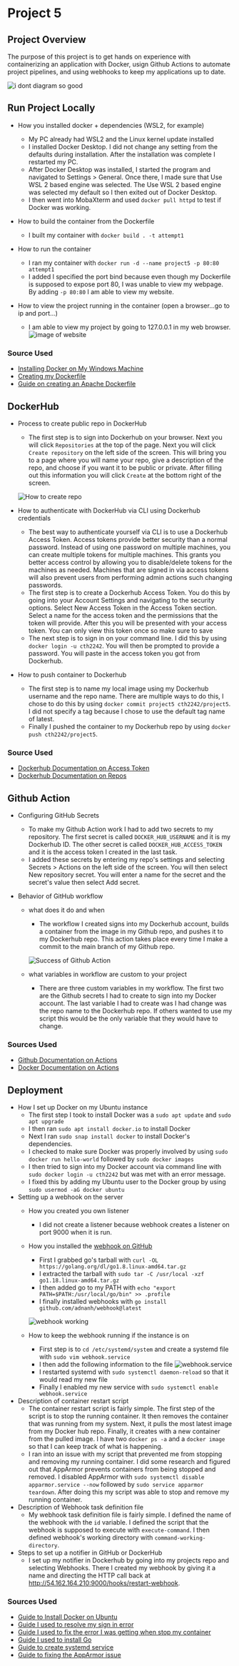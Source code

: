 # Project 5




## Project Overview
The purpose of this project is to get hands on experience with containerizing an application with Docker, usign Github Actions to automate project pipelines, and using webhooks to keep my applications up to date. 

![i dont diagram so good](images/actiondiagram.png)

## Run Project Locally

- How you installed docker + dependencies (WSL2, for example)
    - My PC already had WSL2 and the Linux kernel update installed
    - I installed Docker Desktop. I did not change any setting from the defaults during installation. After the installation was complete I restarted my PC. 
    - After Docker Desktop was installed, I started the program and navigated to Settings > General. Once there, I made sure that Use WSL 2 based engine was selected. The Use WSL 2 based engine was selected my default so I then exited out of Docker Desktop.
    - I then went into MobaXterm and used `docker pull httpd` to test if Docker was working. 

- How to build the container from the Dockerfile
    - I built my container with `docker build . -t attempt1`
- How to run the container
    - I ran my container with `docker run -d --name project5 -p 80:80 attempt1`
    - I added I specified the port bind because even though my Dockerfile is supposed to expose port 80, I was unable to view my webpage. By adding `-p 80:80` I am able to view my website. 
- How to view the project running in the container (open a browser...go to ip and port...)
    - I am able to view my project by going to 127.0.0.1 in my web browser.
    ![image of website](images/localhost.png)

### Source Used
- [Installing Docker on My Windows Machine](https://docs.docker.com/desktop/windows/wsl/)
- [Creating my Dockerfile](https://docs.docker.com/engine/reference/builder/)
- [Guide on creating an Apache Dockerfile](https://www.theserverside.com/blog/Coffee-Talk-Java-News-Stories-and-Opinions/How-to-dockerize-Apache-httpd-web-servers)

## DockerHub
- Process to create public repo in DockerHub
    - The first step is to sign into Dockerhub on your browser. Next you will click `Repositories` at the top of the page. Next you will click `Create repository` on the left side of the screen. This will bring you to a page where you will name your repo, give a description of the repo, and choose if you want it to be public or private. After filling out this information you will click `Create` at the bottom right of the screen. 

    ![How to create repo](images/createrepo.png)
- How to authenticate with DockerHub via CLI using Dockerhub credentials
    - The best way to authenticate yourself via CLI is to use a Dockerhub Access Token. Access tokens provide better security than a normal password. Instead of using one password on multiple machines, you can create multiple tokens for multiple machines. This grants you better access control by allowing you to disable/delete tokens for the machines as needed. Machines that are signed in via access tokens will also prevent users from performing admin actions such changing passwords. 
    - The first step is to create a Dockerhub Access Token. You do this by going into your Account Settings and navigating to the security options. Select New Access Token in the Access Token section. Select a name for the access token and the permissions that the token will provide. After this you will be presented with your access token. You can only view this token once so make sure to save
    - The next step is to sign in on your command line. I did this by using `docker login -u cth2242`. You will then be prompted to provide a password. You will paste in the access token you got from Dockerhub.
- How to push container to Dockerhub
    - The first step is to name my local image using my Dockerhub username and the repo name. There are multiple ways to do this, I chose to do this by using `docker commit project5 cth2242/project5`. I did not specify a tag because I chose to use the default tag name of latest. 
    - Finally I pushed the container to my Dockerhub repo by using `docker push cth2242/project5`. 

### Source Used
- [Dockerhub Documentation on Access Token ](https://docs.docker.com/docker-hub/access-tokens/#create-an-access-token)
- [Dockerhub Documentation on Repos](https://docs.docker.com/docker-hub/repos/)

## Github Action
- Configuring GitHub Secrets
  - To make my Github Action work I had to add two secrets to my repository. The first secret is called `DOCKER_HUB_USERNAME` and it is my Dockerhub ID. The other secret is called `DOCKER_HUB_ACCESS_TOKEN` and it is the access token I created in the last task. 
  - I added these secrets by entering my repo's settings and selecting Secrets > Actions on the left side of the screen. You will then select New repository secret. You will enter a name for the secret and the secret's value then select Add secret.

- Behavior of GitHub workflow
  - what does it do and when
    - The workflow I created signs into my Dockerhub account, builds a container from the image in my Github repo, and pushes it to my Dockerhub repo. This action takes place every time I make a commit to the main branch of my Github repo.

    ![Success of Github Action](images/successaction.png)
  - what variables in workflow are custom to your project
    - There are three custom variables in my workflow. The first two are the Github secrets I had to create to sign into my Docker account. The last variable I had to create was I had change was the repo name to the Dockerhub repo. If others wanted to use my script this would be the only variable that they would have to change. 

### Sources Used
- [Github Documentation on Actions](https://docs.github.com/en/actions/quickstart)
- [Docker Documentation on Actions](https://docs.docker.com/build/ci/github-actions/)

## Deployment

- How I set up Docker on my Ubuntu instance
  - The first step I took to install Docker was a `sudo apt update` and `sudo apt upgrade`
  - I then ran `sudo apt install docker.io` to install Docker
  - Next I ran `sudo snap install docker` to install Docker's dependencies. 
  - I checked to make sure Docker was properly involved by using `sudo docker run hello-world` followed by `sudo docker images`
  - I then tried to sign into my Docker account via command line with `sudo docker login -u cth2242` but was met with an error message.
  - I fixed this by adding my Ubuntu user to the Docker group by using `sudo usermod -aG docker ubuntu`
- Setting up a webhook on the server
  - How you created you own listener
    - I did not create a listener because webhook creates a listener on port 9000 when it is run. 
  - How you installed the [webhook on GitHub](https://github.com/adnanh/webhook)
    - First I grabbed go's tarball with `curl -OL https://golang.org/dl/go1.8.linux-amd64.tar.gz`
    - I extracted the tarball with `sudo tar -C /usr/local -xzf go1.18.linux-amd64.tar.gz`
    - I then added go to my PATH with `echo "export PATH=$PATH:/usr/local/go/bin" >> .profile`
    - I finally installed webhooks with `go install github.com/adnanh/webhook@latest`

    ![webhook working](images/webhook.png)
  - How to keep the webhook running if the instance is on
    - First step is to `cd /etc/systemd/system` and create a systemd file with `sudo vim webhook.service`
    - I then add the following information to the file
    ![webhook.service](images/systemd.png)
    -  I restarted systemd with `sudo systemctl daemon-reload` so that it would read my new file
    - Finally I enabled my new service with `sudo systemctl enable webhook.service`
- Description of container restart script
  - The container restart script is fairly simple. The first step of the script is to stop the running container. It then removes the container that was running from my system. Next, it pulls the most latest image from my Docker hub repo. Finally, it creates with a new container from the pulled image. I have two `docker ps -a` and a `docker image` so that I can keep track of what is happening. 
  - I ran into an issue with my script that prevented me from stopping and removing my running container. I did some research and figured out that AppArmor prevents containers from being stopped and removed. I disabled AppArmor with `sudo systemctl disable apparmor.service --now` followed by `sudo service apparmor teardown`. After doing this my script was able to stop and remove my running container.  
- Description of Webhook task definition file
  - My webhook task definition file is fairly simple. I defined the name of the webhook with the `id` variable. I defined the script that the webhook is supposed to execute with `execute-command`. I then defined webhook's working directory with `command-working-directory`. 
- Steps to set up a notifier in GitHub or DockerHub
  - I set up my notifier in Dockerhub by going into my projects repo and selecting Webhooks. There I created my webhook by giving it a name and directing the HTTP call back at  http://54.162.164.210:9000/hooks/restart-webhook. 

### Sources Used
- [Guide to Install Docker on Ubuntu](https://www.simplilearn.com/tutorials/docker-tutorial/how-to-install-docker-on-ubuntu)
- [Guide I used to resolve my sign in error](https://www.digitalocean.com/community/questions/how-to-fix-docker-got-permission-denied-while-trying-to-connect-to-the-docker-daemon-socket)
- [Guide I used to fix the error I was getting when stop my container](https://stackoverflow.com/questions/47223280/docker-containers-can-not-be-stopped-or-removed-permission-denied-error)
- [Guide I used to install Go](https://www.digitalocean.com/community/tutorials/how-to-install-go-on-ubuntu-20-04)
- [Guide to create systemd service](https://linuxhandbook.com/create-systemd-services/)
- [Guide to fixing the AppArmor issue](https://forums.docker.com/t/can-not-stop-docker-container-permission-denied-error/41142/6)
